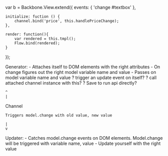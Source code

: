 var b = Backbone.View.extend({
    events: {
        'change #textbox'
    },

    initialize: fuction () {
        channel.bind('price', this.handlePriceChange);
    },

    render: function(){
        var rendered = this.tmpl();
        Flow.bind(rendered);
    }
});

Generator:
    - Attaches itself to DOM elements with the right attributes
    - On change figures out the right model variable name and value
    - Passes on model variable name and value
        ? trigger an update event on itself?
        ? call attached channel instance with this?
        ? Save to run api directly?

    ^
    |
Channel


    Triggers model.change with old value, new value

    |
    v

Updater:
    - Catches model.change events on DOM elements. Model.change will be triggered with variable name, value
    - Update yourself with the right value


